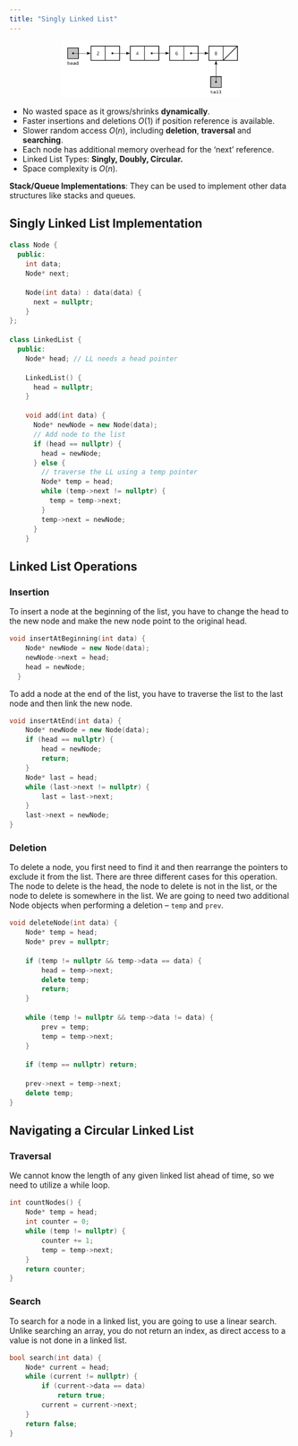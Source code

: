 ```yaml
---
title: "Singly Linked List"
---
```


<div style="text-align: center;">
  <img src="/images/cpp/03-Linear-Data-Structures-and-Trees/linked-list.png" alt="BigO" height="100">
</div>

- No wasted space as it grows/shrinks **dynamically**.
- Faster insertions and deletions $O(1)$ if position reference is available.
- Slower random access $O(n)$, including **deletion**, **traversal** and **searching**.
- Each node has additional memory overhead for the ‘next’ reference.
- Linked List Types: **Singly, Doubly, Circular.**
- Space complexity is $O(n)$.

**Stack/Queue Implementations**: They can be used to implement other data structures like stacks and queues.

## Singly Linked List Implementation

```c++
class Node {
  public:
    int data;
    Node* next;

    Node(int data) : data(data) {
      next = nullptr;
    }
};

class LinkedList {
  public:
    Node* head; // LL needs a head pointer

    LinkedList() {
      head = nullptr;
    }

    void add(int data) {
      Node* newNode = new Node(data);
      // Add node to the list
      if (head == nullptr) {
        head = newNode;
      } else {
        // traverse the LL using a temp pointer
        Node* temp = head;
        while (temp->next != nullptr) {
          temp = temp->next;
        }
        temp->next = newNode;
      }
    }
```

## Linked List Operations

### Insertion

To insert a node at the beginning of the list, you have to change the head to the new node and make the new node point to the original head.

```cpp
void insertAtBeginning(int data) {
    Node* newNode = new Node(data);
    newNode->next = head;
    head = newNode;
  }
```

To add a node at the end of the list, you have to traverse the list to the last node and then link the new node.

```cpp
void insertAtEnd(int data) {
    Node* newNode = new Node(data);
    if (head == nullptr) {
        head = newNode;
        return;
    }
    Node* last = head;
    while (last->next != nullptr) {
        last = last->next;
    }
    last->next = newNode;
}
```

### Deletion

To delete a node, you first need to find it and then rearrange the pointers to exclude it from the list. There are three different cases for this operation. The node to delete is the head, the node to delete is not in the list, or the node to delete is somewhere in the list. We are going to need two additional Node objects when performing a deletion – `temp` and `prev`.

```cpp
void deleteNode(int data) {
    Node* temp = head;
    Node* prev = nullptr;

    if (temp != nullptr && temp->data == data) {
        head = temp->next;
        delete temp;
        return;
    }

    while (temp != nullptr && temp->data != data) {
        prev = temp;
        temp = temp->next;
    }

    if (temp == nullptr) return;

    prev->next = temp->next;
    delete temp;
}
```

## Navigating a Circular Linked List

### Traversal

We cannot know the length of any given linked list ahead of time, so we need to utilize a while loop.

```cpp
int countNodes() {
    Node* temp = head;
    int counter = 0;
    while (temp != nullptr) {
        counter += 1;
        temp = temp->next;
    }
    return counter;
}
```

### Search

To search for a node in a linked list, you are going to use a linear search. Unlike searching an array, you do not return an index, as direct access to a value is not done in a linked list.

```cpp
bool search(int data) {
    Node* current = head;
    while (current != nullptr) {
        if (current->data == data)
            return true;
        current = current->next;
    }
    return false;
}
```

